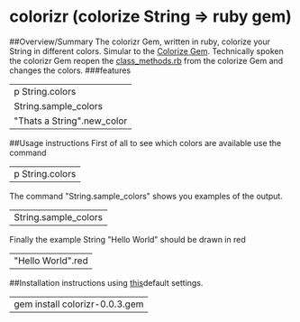 # colorizr (colorize String => ruby gem)
##Overview/Summary 
  The colorizr Gem, written in ruby, colorize your String in different colors. Simular to the 
  <a href="https://github.com/fazibear/colorize.git" target="_blank">Colorize Gem</a>.
  Technically spoken the colorizr Gem reopen the 
  <a href="https://github.com/fazibear/colorize/blob/master/lib/colorize/class_methods.rb" target="_blank">class_methods.rb</a> from 
  the colorize Gem and changes the colors.
###features
<table>
  <tr><td>p String.colors</td></tr>
  <tr><td>String.sample_colors</td></tr>
  <tr><td>"Thats a String".new_color</td></tr>
</table>
##Usage instructions
  First of all to see which colors are available use the command
<table>
  <tr><td>p String.colors</td></tr>
</table>

The command "String.sample_colors" shows you examples of the output.
<table>
  <tr><td>String.sample_colors</td></tr>
</table>

Finally the example String "Hello World" should be drawn in red
<table>
  <tr><td>"Hello World".red</td></tr>
</table>

##Installation instructions
using <a href="https://classroom.udacity.com/nanodegrees/nd010/parts/010864320/modules/57254785510/lessons/400000001004/concepts/20000000358">this</a>default settings.

<table>
  <tr><td>gem install colorizr-0.0.3.gem</td></tr>
</table>
